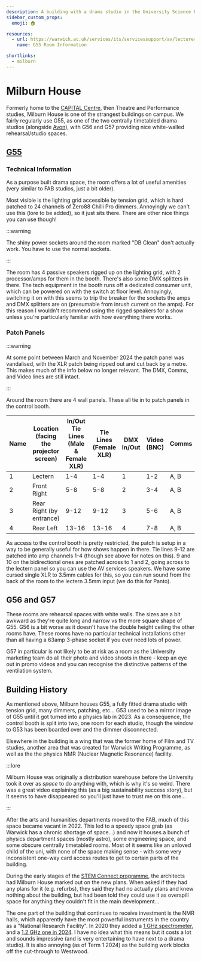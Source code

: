 ```yaml
---
description: A building with a drama studio in the University Science Park.
sidebar_custom_props:
  emoji: 🏠

resources:
  - url: https://warwick.ac.uk/services/its/servicessupport/av/lecturerooms/roominformation/g55
    name: G55 Room Information

shortlinks:
  - milburn
---
```


# Milburn House

Formerly home to the [CAPITAL Centre](https://warwick.ac.uk/fac/cross_fac/capital/), then Theatre and Performance
studies, Milburn House is one of the strangest buildings on campus. We fairly regularly use G55, as one of the two
centrally timetabled drama studios (alongside [Avon](./03-avon.md)), with G56 and G57 providing nice white-walled
rehearsal/studio spaces.

## [G55](https://warwick.ac.uk/services/its/servicessupport/av/lecturerooms/roominformation/g55)

### Technical Information

As a purpose built drama space, the room offers a lot of useful amenities (very similar to FAB studios, just a bit
older).

Most visible is the lighting grid accessible by tension grid, which is hard patched to 24 channels of Zero88 Chilli Pro
dimmers. Annoyingly we can't use this (lore to be added), so it just sits there. There are other nice things you can use
though!

:::warning

The shiny power sockets around the room marked "DB Clean" don't actually work. You have to use the normal sockets.

:::

The room has 4 passive speakers rigged up on the lighting grid, with 2 processor/amps for them in the booth. There's
also some DMX splitters in there. The tech equipment in the booth runs off a dedicated consumer unit, which can be
powered on with the switch at floor level. Annoyingly, switching it on with this seems to trip the breaker for the
sockets the amps and DMX splitters are on (presumable from inrush current on the amps). For this reason I wouldn't
recommend using the rigged speakers for a show unless you're particularly familiar with how everything there works.

### Patch Panels

:::warning

At some point between March and November 2024 the patch panel was vandalised, with the XLR patch being ripped out and
cut back by a metre. This makes much of the info below no longer relevant. The DMX, Comms, and Video lines are still
intact.

:::

Around the room there are 4 wall panels. These all tie in to patch panels in the control booth.

| Name | Location (facing the projector screen) | In/Out Tie Lines (Male & Female XLR) | Tie Lines (Female XLR) | DMX In/Out | Video (BNC) | Comms | SpeakON |
| ---- | -------------------------------------- | ------------------------------------ | ---------------------- | ---------- | ----------- | ----- | ------- |
| 1    | Lectern                                | 1-4                                  | 1-4                    | 1          | 1-2         | A, B  | 1-2     |
| 2    | Front Right                            | 5-8                                  | 5-8                    | 2          | 3-4         | A, B  | 3-4     |
| 3    | Rear Right (by entrance)               | 9-12                                 | 9-12                   | 3          | 5-6         | A, B  | 5-6     |
| 4    | Rear Left                              | 13-16                                | 13-16                  | 4          | 7-8         | A, B  | 7-8     |

As access to the control booth is pretty restricted, the patch is setup in a way to be generally useful for how shows
happen in there. Tie lines 9-12 are patched into amp channels 1-4 (though see above for notes on this). 9 and 10 on the
bidirectional ones are patched across to 1 and 2, going across to the lectern panel so you can use the AV services
speakers. We have some cursed single XLR to 3.5mm cables for this, so you can run sound from the back of the room to the
lectern 3.5mm input (we do this for Panto).

## G56 and G57

These rooms are rehearsal spaces with white walls. The sizes are a bit awkward as they're quite long and narrow vs the
more square shape of G55. G56 is a bit worse as it doesn't have the double height ceiling the other rooms have. These
rooms have no particular technical installations other than all having a 63amp 3-phase socket if you ever need lots of
power.

G57 in particular is not likely to be at risk as a room as the University marketing team do all their photo and video
shoots in there - keep an eye out in promo videos and you can recognise the distinctive patterns of the ventilation
system.

## Building History

As mentioned above, Milburn houses G55, a fully fitted drama studio with tension grid, many dimmers, patching, etc...
G53 used to be a mirror image of G55 until it got turned into a physics lab in 2023. As a consequence, the control booth
is split into two, one room for each studio, though the window to G53 has been boarded over and the dimmer disconnected.

Elsewhere in the building is a wing that was the former home of Film and TV studies, another area that was created for
Warwick Writing Programme, as well as the the physics NMR (Nuclear Magnetic Resonance) facility.

:::lore

Milburn House was originally a distribution warehouse before the University took it over as _space_ to do anything with,
which is why it's so weird. There was a great video explaining this (as a big sustainability success story), but it
seems to have disappeared so you'll just have to trust me on this one...

:::

After the arts and humanities departments moved to the FAB, much of this space became vacant in 2022. This led to a
speedy space grab (as Warwick has a chronic shortage of space...) and now it houses a bunch of physics department spaces
(mostly astro), some engineering space, and some obscure centrally timetabled rooms. Most of it seems like an unloved
child of the uni, with none of the space making sense - with some very inconsistent one-way card access routes to get to
certain parts of the building.

During the early stages of the [STEM Connect programme](https://warwick.ac.uk/about/strategy/connect/stem/), the
architects had Milburn House marked out on the new plans. When asked if they had any plans for it (e.g. refurbs), they
said they had no actually plans and knew nothing about the building, but had been told they could use it as overspill
space for anything they couldn't fit in the main development...

The one part of the building that continues to receive investment is the NMR halls, which apparently have the most
powerful instruments in the country as a "National Research Facility". In 2020 they added a
[1 GHz spectrometer](https://deeley.co.uk/deeley-construction-completes-950k-university-of-warwick-lab-extension/), and
a [1.2 GHz one in 2024](https://www.quantem.co.uk/2024/05/20/start-on-site-for-milburn-house-at-warwick-university/). I
have no idea what this means but it costs a lot and sounds impressive (and is very entertaining to have next to a drama
studio). It is also annoying (as of Term 1 2024) as the building work blocks off the cut-through to Westwood.
